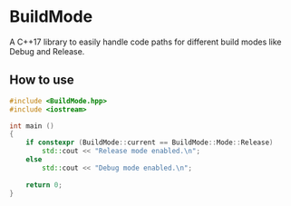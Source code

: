 # BuildMode
A C++17 library to easily handle code paths for different build modes like Debug and Release.

## How to use
```cpp
#include <BuildMode.hpp>
#include <iostream>

int main ()
{
	if constexpr (BuildMode::current == BuildMode::Mode::Release)
		std::cout << "Release mode enabled.\n";
	else
		std::cout << "Debug mode enabled.\n";
		
	return 0;
}
```
